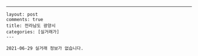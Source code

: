 ---
    layout: post
    comments: true
    title: 전라남도 광양시
    categories: [실거래가]
    ---

    2021-06-29 실거래 정보가 없습니다.

    